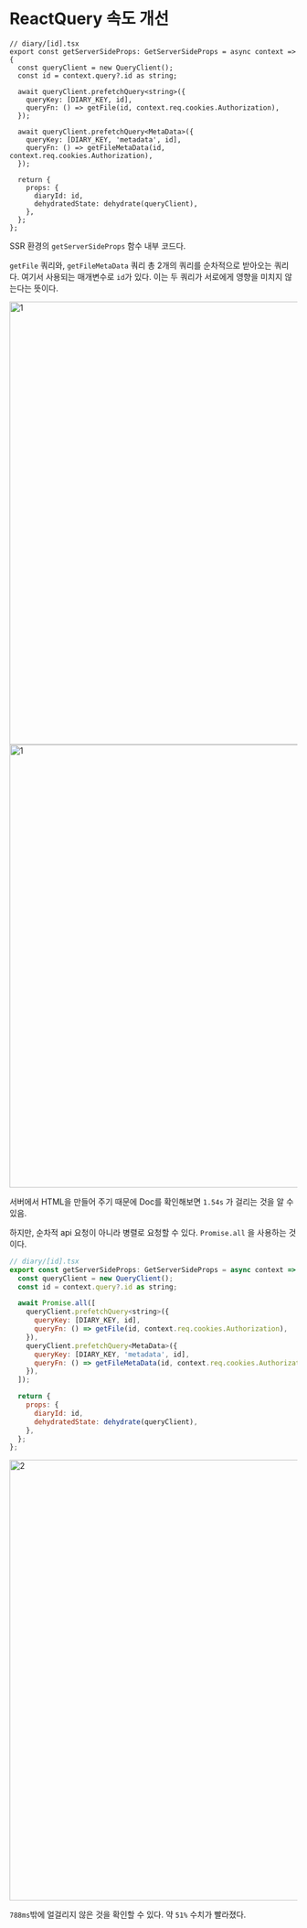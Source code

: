 # ReactQuery 속도 개선

```tsx
// diary/[id].tsx
export const getServerSideProps: GetServerSideProps = async context => {
  const queryClient = new QueryClient();
  const id = context.query?.id as string;

  await queryClient.prefetchQuery<string>({
    queryKey: [DIARY_KEY, id],
    queryFn: () => getFile(id, context.req.cookies.Authorization),
  });

  await queryClient.prefetchQuery<MetaData>({
    queryKey: [DIARY_KEY, 'metadata', id],
    queryFn: () => getFileMetaData(id, context.req.cookies.Authorization),
  });

  return {
    props: {
      diaryId: id,
      dehydratedState: dehydrate(queryClient),
    },
  };
};
```

SSR 환경의 `getServerSideProps` 함수 내부 코드다.

`getFile` 쿼리와, `getFileMetaData` 쿼리 총 2개의 쿼리를 순차적으로 받아오는 쿼리다. 여기서 사용되는 매개변수로 `id`가 있다. 이는 두 쿼리가 서로에게 영향을 미치지 않는다는 뜻이다.

<img width="775" alt="1" src="https://github.com/pozafly/TIL/assets/59427983/c8abc3b0-0019-4835-9baa-a022ac55f3fb">

<img width="775" alt="1" src="https://github.com/pozafly/TIL/assets/59427983/c8abc3b0-0019-4835-9baa-a022ac55f3fb">

서버에서 HTML을 만들어 주기 때문에 Doc를 확인해보면 `1.54s` 가 걸리는 것을 알 수 있음.

하지만, 순차적 api 요청이 아니라 병렬로 요청할 수 있다. `Promise.all` 을 사용하는 것이다.

```jsx
// diary/[id].tsx
export const getServerSideProps: GetServerSideProps = async context => {
  const queryClient = new QueryClient();
  const id = context.query?.id as string;

  await Promise.all([
    queryClient.prefetchQuery<string>({
      queryKey: [DIARY_KEY, id],
      queryFn: () => getFile(id, context.req.cookies.Authorization),
    }),
    queryClient.prefetchQuery<MetaData>({
      queryKey: [DIARY_KEY, 'metadata', id],
      queryFn: () => getFileMetaData(id, context.req.cookies.Authorization),
    }),
  ]);

  return {
    props: {
      diaryId: id,
      dehydratedState: dehydrate(queryClient),
    },
  };
};
```

<img width="771" alt="2" src="https://github.com/pozafly/TIL/assets/59427983/2a075eb1-4877-4fda-a503-d5edc66e7770">

`788ms`밖에 얼걸리지 않은 것을 확인할 수 있다. 약 `51%` 수치가 빨라졌다.
